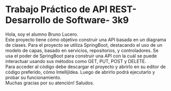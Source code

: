 <h1>Trabajo Práctico de API REST- Desarrollo de Software- 3k9</h1>
Hola, soy el alumno Bruno Lucero. 
<br>
Este proyecto tiene cómo objetivo construir una API basada en un diagrama de clases. Para el proyecto se utiliza SpringBoot, destacando el uso de un modelo de capas, basado en servicios, repositorios, y controladores. Se usa el poder de SpringBoot para construir una API con la cuál se puede interactuar usando sus métodos como GET, PUT, POST y DELETE. 
<br>
Para acceder al código debe descargar el proyecto y abrirlo en su editor de código preferido, cómo IntellijIdea. Luego de abrirlo podrá ejecutarlo y probar su funcionamiento.  <br>
Muchas gracias por su atención! Saludos. 
